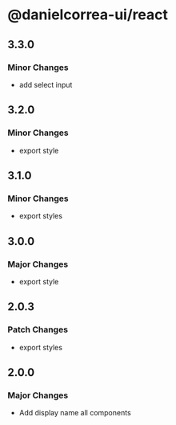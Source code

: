 # @danielcorrea-ui/react

## 3.3.0

### Minor Changes

- add select input

## 3.2.0

### Minor Changes

- export style

## 3.1.0

### Minor Changes

- export styles

## 3.0.0

### Major Changes

- export style

## 2.0.3

### Patch Changes

- export styles

## 2.0.0

### Major Changes

- Add display name all components
